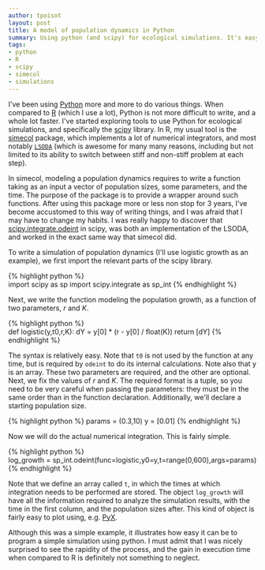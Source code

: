 ```yaml
---
author: tpoisot
layout: post
title: A model of population dynamics in Python
summary: Using python (and scipy) for ecological simulations. It's easy!
tags:
- python
- R
- scipy
- simecol
- simulations
---
```


I've been using [Python](http://python.org/) more and more to do various things. When compared to [R](http://cran.cict.fr/) (which I use a lot), Python is not more difficult to write, and a whole lot faster. I've started exploring tools to use Python for ecological simulations, and specifically the [scipy](http://www.scipy.org/) library. In R, my usual tool is the [simecol](http://simecol.r-forge.r-project.org/) package, which implements a lot of numerical integrators, and most notably [`LSODA`](http://www.oecd-nea.org/tools/abstract/detail/uscd1227) (which is awesome for many many reasons, including but not limited to its ability to switch between stiff and non-stiff problem at each step).

In simecol, modeling a population dynamics requires to write a function taking as an input a vector of population sizes, some parameters, and the time. The purpose of the package is to provide a wrapper around such functions. After using this package more or less non stop for 3 years, I've become accustomed to this way of writing things, and I was afraid that I may have to change my habits. I was really happy to discover that [scipy.integrate.odeint](http://docs.scipy.org/doc/scipy/reference/generated/scipy.integrate.odeint.html) in scipy, was both an implementation of the LSODA, and worked in the exact same way that simecol did.

To write a simulation of population dynamics (I'll use logistic growth as an example), we first import the relevant parts of the scipy library.

{% highlight python %}    
import scipy as sp
import scipy.integrate as sp_int
{% endhighlight %}

  
Next, we write the function modeling the population growth, as a function of
two parameters, *r* and *K*.

    
{% highlight python %}    
def logistic(y,t0,r,K):
	dY = y[0] * (r - y[0] / float(K))
    return [dY]
{% endhighlight %}

  
The syntax is relatively easy. Note that `t0` is not used by the function at any time, but is required by `odeint` to do its internal calculations. Note also that y is an array. These two parameters are required, and the other are optional. Next, we fix the values of _r_ and _K_. The required format is a tuple, so you need to be very careful when passing the parameters: they must be in the same order than in the function declaration. Additionally, we'll declare a starting population size.

    
{% highlight python %}
params = (0.3,10)
y = [0.01]
{% endhighlight %}
    
Now we will do the actual numerical integration. This is fairly simple.

{% highlight python %}    
log_growth = sp_int.odeint(func=logistic,y0=y,t=range(0,600),args=params)
{% endhighlight %}
  
Note that we define an array called `t`, in which the times at which integration needs to be performed are stored. The object `log_growth` will have all the information required to analyze the simulation results, with the time in the first column, and the population sizes after. This kind of object is fairly easy to plot using, e.g. [PyX](http://pyx.sourceforge.net/).

Although this was a simple example, it illustrates how easy it can be to program a simple simulation using python. I must admit that I was nicely surprised to see the rapidity of the process, and the gain in execution time when compared to R is definitely not something to neglect.